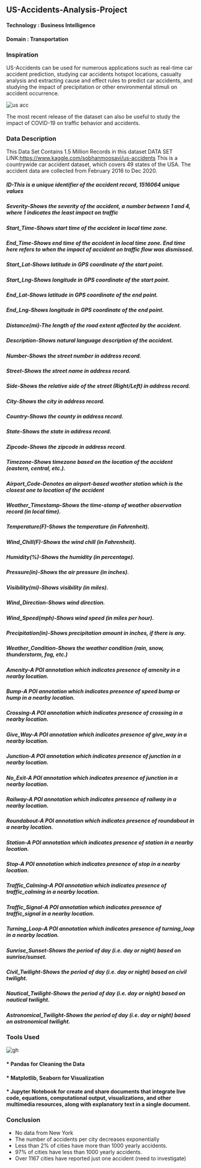 ## US-Accidents-Analysis-Project

#### Technology : Business Intelligence
#### Domain     : Transportation
### Inspiration
US-Accidents can be used for numerous applications such as real-time car accident prediction, studying car accidents hotspot locations, casualty analysis and extracting cause and effect rules to predict car accidents, and studying the impact of precipitation or other environmental stimuli on accident occurrence. 

![us acc](https://user-images.githubusercontent.com/79318960/143535268-17e1309f-78c8-4927-bb31-80d525eac339.png)


The most recent release of the dataset can also be useful to study the impact of COVID-19 on traffic behavior and accidents.

### Data Description
This Data Set Contains 1.5 Million Records in this dataset
DATA SET LINK:https://www.kaggle.com/sobhanmoosavi/us-accidents
This is a countrywide car accident dataset, which covers 49 states of the USA. The accident data are collected from February 2016 to Dec 2020.
##### ID-This is a unique identifier of the accident record, 1516064 unique values
##### Severity-Shows the severity of the accident, a number between 1 and 4, where 1 indicates the least impact on traffic
##### Start_Time-Shows start time of the accident in local time zone.
##### End_Time-Shows end time of the accident in local time zone. End time here refers to when the impact of accident on traffic flow was dismissed.
##### Start_Lat-Shows latitude in GPS coordinate of the start point.
##### Start_Lng-Shows longitude in GPS coordinate of the start point.
##### End_Lat-Shows latitude in GPS coordinate of the end point.
##### End_Lng-Shows longitude in GPS coordinate of the end point.
##### Distance(mi)-The length of the road extent affected by the accident.
##### Description-Shows natural language description of the accident.
##### Number-Shows the street number in address record.
##### Street-Shows the street name in address record.
##### Side-Shows the relative side of the street (Right/Left) in address record.
##### City-Shows the city in address record.
##### Country-Shows the county in address record.
##### State-Shows the state in address record.
##### Zipcode-Shows the zipcode in address record.
##### Timezone-Shows timezone based on the location of the accident (eastern, central, etc.).
##### Airport_Code-Denotes an airport-based weather station which is the closest one to location of the accident
##### Weather_Timestamp-Shows the time-stamp of weather observation record (in local time).
##### Temperature(F)-Shows the temperature (in Fahrenheit).
##### Wind_Chill(F)-Shows the wind chill (in Fahrenheit).
##### Humidity(%)-Shows the humidity (in percentage).
##### Pressure(in)-Shows the air pressure (in inches).
##### Visibility(mi)-Shows visibility (in miles).
##### Wind_Direction-Shows wind direction.
##### Wind_Speed(mph)-Shows wind speed (in miles per hour).
##### Precipitation(in)-Shows precipitation amount in inches, if there is any.
##### Weather_Condition-Shows the weather condition (rain, snow, thunderstorm, fog, etc.)
##### Amenity-A POI annotation which indicates presence of amenity in a nearby location.
##### Bump-A POI annotation which indicates presence of speed bump or hump in a nearby location.
##### Crossing-A POI annotation which indicates presence of crossing in a nearby location.
##### Give_Way-A POI annotation which indicates presence of give_way in a nearby location.
##### Junction-A POI annotation which indicates presence of junction in a nearby location.
##### No_Exit-A POI annotation which indicates presence of junction in a nearby location.
##### Railway-A POI annotation which indicates presence of railway in a nearby location.
##### Roundabout-A POI annotation which indicates presence of roundabout in a nearby location.
##### Station-A POI annotation which indicates presence of station in a nearby location.
##### Stop-A POI annotation which indicates presence of stop in a nearby location.
##### Traffic_Calming-A POI annotation which indicates presence of traffic_calming in a nearby location.
##### Traffic_Signal-A POI annotation which indicates presence of traffic_signal in a nearby location.
##### Turning_Loop-A POI annotation which indicates presence of turning_loop in a nearby location.
##### Sunrise_Sunset-Shows the period of day (i.e. day or night) based on sunrise/sunset.
##### Civil_Twilight-Shows the period of day (i.e. day or night) based on civil twilight.
##### Nautical_Twilight-Shows the period of day (i.e. day or night) based on nautical twilight.
##### Astronomical_Twilight-Shows the period of day (i.e. day or night) based on astronomical twilight.

### Tools Used

![gh](https://user-images.githubusercontent.com/79318960/143535805-a972b31b-a03a-4379-998d-0f1f3387a6a2.png)

#### * Pandas for Cleaning the Data
#### * Matplotlib, Seaborn for Visualization
#### * Jupyter Notebook for create and share documents that integrate live code, equations, computational output, visualizations, and other multimedia resources, along with explanatory text in a single document.

### Conclusion
* No data from New York
* The number of accidents per city decreases exponentially
* Less than 2% of cities have more than 1000 yearly accidents.
* 97% of cities have less than 1000 yearly accidents.
* Over 1167 cities have reported just one accident (need to investigate)
